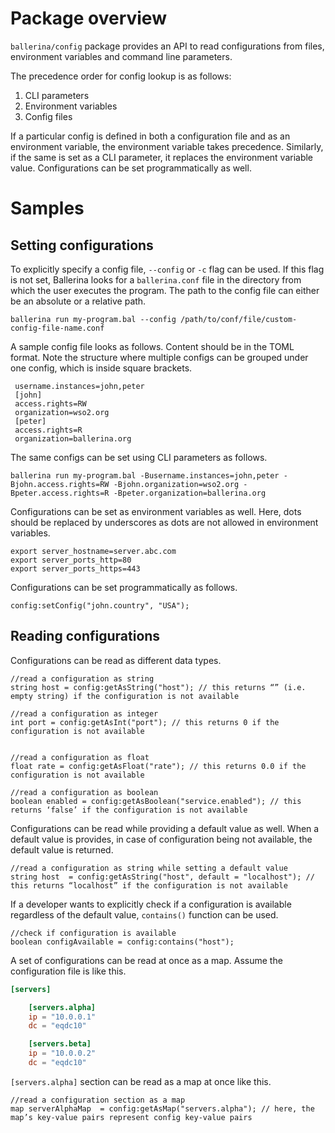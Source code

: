 # Package overview

`ballerina/config` package provides an API to read configurations from files, environment variables and command line parameters. 

The precedence order for config lookup is as follows: 
1. CLI parameters 
2. Environment variables 
3. Config files 

If a particular config is defined in both a configuration file and as an environment variable, the environment variable takes precedence. Similarly, if the same is set as a CLI parameter, it replaces the environment variable value. Configurations can be set programmatically as well. 


# Samples

## Setting configurations

To explicitly specify a config file, `--config` or `-c` flag can be used. If this flag is not set, Ballerina looks for a `ballerina.conf` file in the directory from which the user executes the program. The path to the config file can either be an absolute or a relative path.

```
ballerina run my-program.bal --config /path/to/conf/file/custom-config-file-name.conf
```

A sample config file looks as follows. Content should be in the TOML format. Note the structure where multiple configs can be grouped under one config, which is inside square brackets. 

```
 username.instances=john,peter
 [john]
 access.rights=RW
 organization=wso2.org
 [peter]
 access.rights=R
 organization=ballerina.org
```

 The same configs can be set using CLI parameters as follows.

```
ballerina run my-program.bal -Busername.instances=john,peter -Bjohn.access.rights=RW -Bjohn.organization=wso2.org -Bpeter.access.rights=R -Bpeter.organization=ballerina.org
```

Configurations can be set as environment variables as well. Here, dots should be replaced by underscores as dots are not allowed in environment variables.

```
export server_hostname=server.abc.com
export server_ports_http=80
export server_ports_https=443
```

Configurations can be set programmatically as follows.

```ballerina
config:setConfig("john.country", "USA");
```
 
## Reading configurations

Configurations can be read as different data types.

```ballerina
//read a configuration as string
string host = config:getAsString("host"); // this returns “” (i.e. empty string) if the configuration is not available

//read a configuration as integer
int port = config:getAsInt("port"); // this returns 0 if the configuration is not available


//read a configuration as float
float rate = config:getAsFloat("rate"); // this returns 0.0 if the configuration is not available

//read a configuration as boolean
boolean enabled = config:getAsBoolean("service.enabled"); // this returns ‘false’ if the configuration is not available
```
Configurations can be read while providing a default value as well. When a default value is provides, in case of configuration being not available, the default value is returned. 

```ballerina
//read a configuration as string while setting a default value
string host  = config:getAsString("host", default = "localhost"); // this returns “localhost” if the configuration is not available
```

If a developer wants to explicitly check if a configuration is available regardless of the default value, `contains()` function can be used.

```ballerina
//check if configuration is available
boolean configAvailable = config:contains("host"); 
```

A set of configurations can be read at once as a map. Assume the configuration file is like this.

```toml
[servers]

    [servers.alpha]
    ip = "10.0.0.1"
    dc = "eqdc10"

    [servers.beta]
    ip = "10.0.0.2"
    dc = "eqdc10"
```

`[servers.alpha]` section can be read as a map at once like this. 

```ballerina
//read a configuration section as a map
map serverAlphaMap  = config:getAsMap("servers.alpha"); // here, the map’s key-value pairs represent config key-value pairs
```
